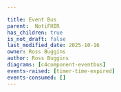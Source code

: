 ```yaml
---

title: Event Bus
parent:  NotiFHIR
has_children: true
is_not_draft: false
last_modified_date: 2025-10-16
owner: Ross Buggins
author: Ross Buggins
diagrams: [c4component-eventbus]
events-raised: [timer-time-expired]
events-consumed: []
---
```

